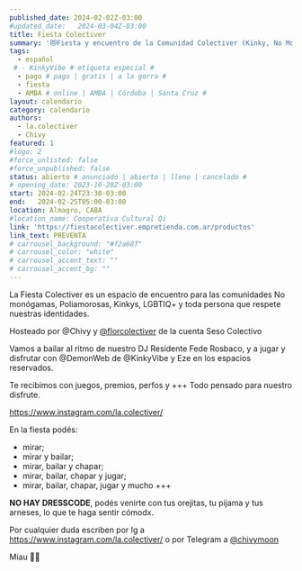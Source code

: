 ```yaml
---
published_date: 2024-02-02Z-03:00
#updated_date:   2024-03-04Z-03:00
title: Fiesta Colectiver
summary: '😻Fiesta y encuentro de la Comunidad Colectiver (Kinky, No Monógamx, LGBTIQ+) para jugar, perrear y JUGAR😈'
tags:
  - español
 # - KinkyVibe # etiqueta especial #
  - pago # pago | gratis | a la gorra #
  - fiesta
  - AMBA # online | AMBA | Córdoba | Santa Cruz #
layout: calendario
category: calendario
authors:
  - la.colectiver
  - Chivy
featured: 1
#logo: 2
#force_unlisted: false
#force_unpublished: false
status: abierto # anunciado | abierto | lleno | cancelado #
# opening_date: 2023-10-20Z-03:00
start: 2024-02-24T23:30-03:00
end:   2024-02-25T05:00-03:00
location: Almagro, CABA
#location_name: Cooperativa Cultural Qi
link: 'https://fiestacolectiver.empretienda.com.ar/productos'
link_text: PREVENTA
# carrousel_background: "#f2a68f"
# carrousel_color: "white"
# carrousel_accent_text: ""
# carrousel_accent_bg: ""
---
```

La Fiesta Colectiver es un espacio de encuentro para las comunidades No monógamas, Poliamorosas, Kinkys, LGBTIQ+ y toda persona que respete nuestras identidades.

Hosteado por @Chivy y [\@florcolectiver](https://instagram.com/florcolectiver) de la cuenta Seso Colectivo

Vamos a bailar al ritmo de nuestro DJ Residente Fede Rosbaco, y a jugar y disfrutar con @DemonWeb de @KinkyVibe y Eze en los espacios reservados.

Te recibimos con juegos, premios, perfos y +++ Todo pensado para nuestro disfrute.

https://www.instagram.com/la.colectiver/

En la fiesta podés:
- mirar;
- mirar y bailar;
- mirar, bailar y chapar;
- mirar, bailar, chapar y jugar;
- mirar, bailar, chapar, jugar y mucho +++

**NO HAY DRESSCODE**, podés venirte con tus orejitas, tu pijama y tus arneses, lo que te haga sentir cómodx.

Por cualquier duda escriben por Ig a https://www.instagram.com/la.colectiver/ o por Telegram a [\@chivymoon](https://t.me/chivymoon)

Miau
💋🧠
